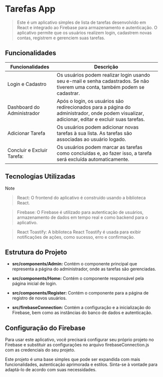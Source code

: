# Tarefas App

>Este é um aplicativo simples de lista de tarefas desenvolvido em React e integrado ao Firebase para armazenamento e autenticação. O aplicativo permite que os usuários realizem login, cadastrem novas contas, registrem e gerenciem suas tarefas.

## Funcionalidades

| Funcionalidades                         | Descrição                                           |
|----------------------------------|-----------------------------------------------------|
| Login e Cadastro    | Os usuários podem realizar login usando seu e-mail e senha cadastrados. Se não tiverem uma conta, também podem se cadastrar.    |
| Dashboard do Administrador   | Após o login, os usuários são redirecionados para a página do administrador, onde podem visualizar, adicionar, editar e excluir suas tarefas.  |
| Adicionar Tarefa       | Os usuários podem adicionar novas tarefas à sua lista. As tarefas são associadas ao usuário logado. |
| Concluir e Excluir Tarefa:        | Os usuários podem marcar as tarefas como concluídas e, ao fazer isso, a tarefa será excluída automaticamente. |

## Tecnologias Utilizadas

> [!NOTE]

>React: O frontend do aplicativo é construído usando a biblioteca React.

>Firebase: O Firebase é utilizado para autenticação de usuários, armazenamento de dados em tempo real e como backend para o aplicativo.

>React Toastify: A biblioteca React Toastify é usada para exibir notificações de ações, como sucesso, erro e confirmação.

## Estrutura do Projeto
- **src/components/Admin:** Contém o componente principal que representa a página do administrador, onde as tarefas são gerenciadas.

- **src/components/Home:** Contém o componente responsável pela página inicial de login.

- **src/components/Register:** Contém o componente para a página de registro de novos usuários.

- **src/firebaseConnection:** Contém a configuração e a inicialização do Firebase, bem como as instâncias do banco de dados e autenticação.

## Configuração do Firebase
Para usar este aplicativo, você precisará configurar seu próprio projeto no Firebase e substituir as configurações no arquivo firebaseConnection.js com as credenciais do seu projeto.

Este projeto é uma base simples que pode ser expandida com mais funcionalidades, autenticação aprimorada e estilos. Sinta-se à vontade para adaptá-lo de acordo com suas necessidades.
